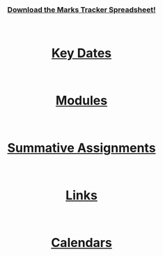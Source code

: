 <header style="text-align:center;">
  <h1></h1>
  <h3><a href="https://MattyTheHacker.github.io/FirstYearCSResources/resources/CS-Module-Marks-Tracker-blank.xlsx" download>Download the Marks Tracker Spreadsheet!</a></h3><br>
  <h1><a href="KeyDates"><b>Key Dates</b></a></h1><br>
  <h1><a href="modules"><b>Modules</b></a></h1><br>
  <h1><a href="SummativeAssignments"><b>Summative Assignments</b></a></h1><br>
  <h1><a href="links"><b>Links</b></a></h1><br>
  <h1><a href="calendar"><b>Calendars</b></a></h1><br>
</header>
